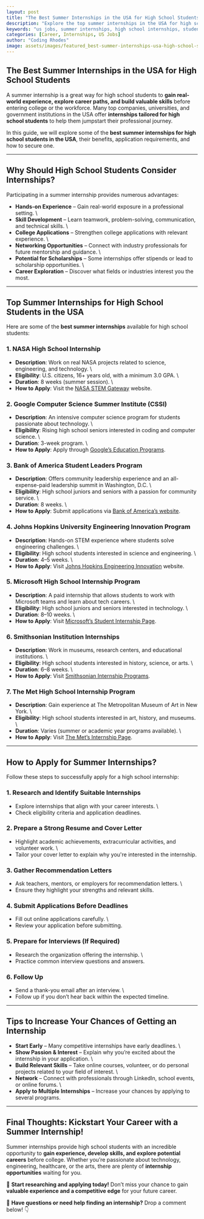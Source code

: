 ```yaml
---
layout: post
title: "The Best Summer Internships in the USA for High School Students"
description: "Explore the top summer internships in the USA for high school students. Learn how to apply, eligibility requirements, and benefits of these programs."
keywords: "us jobs, summer internships, high school internships, student jobs USA, internship programs, career opportunities for teens"
categories: [Career, Internships, US Jobs]
author: "Coding Rhodes"
image: assets/images/featured_best-summer-internships-usa-high-school-students.webp
---
```


## **The Best Summer Internships in the USA for High School Students**

A summer internship is a great way for high school students to **gain real-world experience, explore career paths, and build valuable skills** before entering college or the workforce. Many top companies, universities, and government institutions in the USA offer **internships tailored for high school students** to help them jumpstart their professional journey.

In this guide, we will explore some of the **best summer internships for high school students in the USA**, their benefits, application requirements, and how to secure one.

---

## **Why Should High School Students Consider Internships?**

Participating in a summer internship provides numerous advantages:

-  **Hands-on Experience** – Gain real-world exposure in a professional setting. \
-  **Skill Development** – Learn teamwork, problem-solving, communication, and technical skills. \
-  **College Applications** – Strengthen college applications with relevant experience. \
-  **Networking Opportunities** – Connect with industry professionals for future mentorship and guidance. \
-  **Potential for Scholarships** – Some internships offer stipends or lead to scholarship opportunities. \
-  **Career Exploration** – Discover what fields or industries interest you the most. 

---

## **Top Summer Internships for High School Students in the USA**

Here are some of the **best summer internships** available for high school students:

### **1. NASA High School Internship**
  -  **Description**: Work on real NASA projects related to science, engineering, and technology. \
  -  **Eligibility**: U.S. citizens, 16+ years old, with a minimum 3.0 GPA. \
  -  **Duration**: 8 weeks (summer session). \
  -  **How to Apply**: Visit the [NASA STEM Gateway](https://intern.nasa.gov/) website. 

### **2. Google Computer Science Summer Institute (CSSI)**
  -  **Description**: An intensive computer science program for students passionate about technology. \
  -  **Eligibility**: Rising high school seniors interested in coding and computer science. \
  -  **Duration**: 3-week program. \
  -  **How to Apply**: Apply through [Google’s Education Programs](https://buildyourfuture.withgoogle.com/programs). 

### **3. Bank of America Student Leaders Program**
  -  **Description**: Offers community leadership experience and an all-expense-paid leadership summit in Washington, D.C. \
  -  **Eligibility**: High school juniors and seniors with a passion for community service. \
  -  **Duration**: 8 weeks. \
  -  **How to Apply**: Submit applications via [Bank of America’s website](https://about.bankofamerica.com/en/making-an-impact/student-leaders). 

### **4. Johns Hopkins University Engineering Innovation Program**
  -  **Description**: Hands-on STEM experience where students solve engineering challenges. \
  -  **Eligibility**: High school students interested in science and engineering. \
  -  **Duration**: 4–5 weeks. \
  -  **How to Apply**: Visit [Johns Hopkins Engineering Innovation](https://ei.jhu.edu/) website. 

### **5. Microsoft High School Internship Program**
  -  **Description**: A paid internship that allows students to work with Microsoft teams and learn about tech careers. \
  -  **Eligibility**: High school juniors and seniors interested in technology. \
  -  **Duration**: 8–10 weeks. \
  -  **How to Apply**: Visit [Microsoft’s Student Internship Page](https://careers.microsoft.com/students/us/en/ushighschoolinternship). 

### **6. Smithsonian Institution Internships**
  -  **Description**: Work in museums, research centers, and educational institutions. \
  -  **Eligibility**: High school students interested in history, science, or arts. \
  -  **Duration**: 6–8 weeks. \
  -  **How to Apply**: Visit [Smithsonian Internship Programs](https://www.smithsonianofi.com/). 

### **7. The Met High School Internship Program**
  -  **Description**: Gain experience at The Metropolitan Museum of Art in New York. \
  -  **Eligibility**: High school students interested in art, history, and museums. \
  -  **Duration**: Varies (summer or academic year programs available). \
  -  **How to Apply**: Visit [The Met’s Internship Page](https://www.metmuseum.org/learn/educators-and-students/internships). 

---

## **How to Apply for Summer Internships?**

Follow these steps to successfully apply for a high school internship:

### **1. Research and Identify Suitable Internships**
  -  Explore internships that align with your career interests. \
  -  Check eligibility criteria and application deadlines. 

### **2. Prepare a Strong Resume and Cover Letter**
  -  Highlight academic achievements, extracurricular activities, and volunteer work. \
  -  Tailor your cover letter to explain why you're interested in the internship. 

### **3. Gather Recommendation Letters**
  -  Ask teachers, mentors, or employers for recommendation letters. \
  -  Ensure they highlight your strengths and relevant skills. 

### **4. Submit Applications Before Deadlines**
  -  Fill out online applications carefully. \
  -  Review your application before submitting. 

### **5. Prepare for Interviews (If Required)**
  -  Research the organization offering the internship. \
  -  Practice common interview questions and answers. 

### **6. Follow Up**
  -  Send a thank-you email after an interview. \
  -  Follow up if you don’t hear back within the expected timeline. 

---

## **Tips to Increase Your Chances of Getting an Internship**

-  **Start Early** – Many competitive internships have early deadlines. \
-  **Show Passion & Interest** – Explain why you’re excited about the internship in your application. \
-  **Build Relevant Skills** – Take online courses, volunteer, or do personal projects related to your field of interest. \
-  **Network** – Connect with professionals through LinkedIn, school events, or online forums. \
-  **Apply to Multiple Internships** – Increase your chances by applying to several programs.

---

## **Final Thoughts: Kickstart Your Career with a Summer Internship!**

Summer internships provide high school students with an incredible opportunity to **gain experience, develop skills, and explore potential careers** before college. Whether you’re passionate about technology, engineering, healthcare, or the arts, there are plenty of **internship opportunities** waiting for you.

🚀 **Start researching and applying today!** Don’t miss your chance to gain **valuable experience and a competitive edge** for your future career.

💬 **Have questions or need help finding an internship?** Drop a comment below! 👇

